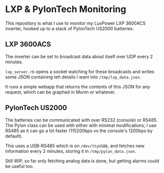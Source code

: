 # LXP & PylonTech Monitoring

This repository is what I use to monitor my LuxPower LXP 3600ACS inverter, hooked up to a stack of PylonTech US2000 batteries.

## LXP 3600ACS

The inverter can be set to broadcast data about itself over UDP every 2 minutes.

`lxp_server.rb` opens a socket watching for these broadcasts and writes some JSON containing teh details I want into `/tmp/lxp_data.json`.

It runs a simple webapp that returns the contents of this JSON for any request, which can be graphed in Munin or whatever.

## PylonTech US2000

The batteries can be communicated with over RS232 (console) or RS485. The Pylon class can be used with either with minimal modifications; I use RS485 as it can go a lot faster (115200bps vs the console's 1200bps by default).

This uses a USB-RS485 which is on `/dev/ttyUSB0`, and fetches new information every 2 minutes, storing it in `/tmp/pylon_data.json`.

Still WIP, so far only fetching analog data is done, but getting alarms could be useful too.
